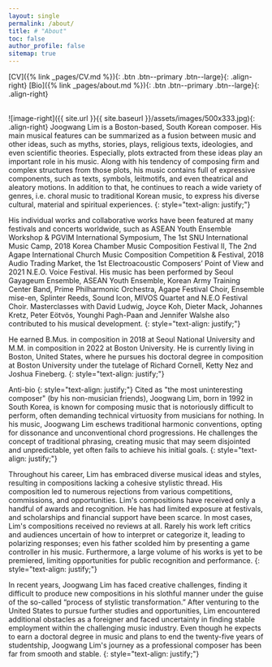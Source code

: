 ```yaml
---
layout: single
permalink: /about/
title: # "About"
toc: false
author_profile: false
sitemap: true
---
```

[CV]({% link _pages/CV.md %}){: .btn .btn--primary .btn--large}{: .align-right}     [Bio]({% link _pages/about.md %}){: .btn .btn--primary .btn--large}{: .align-right}
<br>
<br>



![image-right]({{ site.url }}{{ site.baseurl }}/assets/images/500x333.jpg){: .align-right}
Joogwang Lim is a Boston-based, South Korean composer. His main musical features can be summarized as a fusion between music and other ideas, such as myths, stories, plays, religious texts, ideologies, and even scientific theories. Especially, plots extracted from these ideas play an important role in his music. Along with his tendency of composing firm and complex structures from those plots, his music contains full of expressive components, such as texts, symbols, leitmotifs, and even theatrical and aleatory motions. In addition to that, he continues to reach a wide variety of genres, i.e. choral music to traditional Korean music, to express his diverse cultural, material and spiritual experiences.
{: style="text-align: justify;"}

His individual works and collaborative works have been featured at many festivals and concerts worldwide, such as ASEAN Youth Ensemble Workshop & PGVIM International Symposium, The 1st SNU International Music Camp, 2018 Korea Chamber Music Composition Festival II, The 2nd Agape International Church Music Composition Competition & Festival, 2018 Audio Trading Market, the 1st Electroacoustic Composers’ Point of View and 2021 N.E.O. Voice Festival. His music has been performed by Seoul Gayageum Ensemble, ASEAN Youth Ensemble, Korean Army Training Center Band, Prime Philharmonic Orchestra, Agape Festival Choir, Ensemble mise-en, Splinter Reeds, Sound Icon, MIVOS Quartet and N.E.O Festival Choir. Masterclasses with David Ludwig, Joyce Koh, Dieter Mack, Johannes Kretz, Peter Eötvös, Younghi Pagh-Paan and Jennifer Walshe also contributed to his musical development.
{: style="text-align: justify;"}

He earned B.Mus. in composition in 2018 at Seoul National University and M.M. in composition in 2022 at Boston University. He is currently living in Boston, United States, where he pursues his doctoral degree in composition at Boston University under the tutelage of Richard Cornell, Ketty Nez and Joshua Fineberg.
{: style="text-align: justify;"}



Anti-bio
{: style="text-align: justify;"}
Cited as "the most uninteresting composer" (by his non-musician friends), Joogwang Lim, born in 1992 in South Korea, is known for composing music that is notoriously difficult to perform, often demanding technical virtuosity from musicians for nothing. In his music, Joogwang Lim eschews traditional harmonic conventions, opting for dissonance and unconventional chord progressions. He challenges the concept of traditional phrasing, creating music that may seem disjointed and unpredictable, yet often fails to achieve his initial goals. 
{: style="text-align: justify;"}

Throughout his career, Lim has embraced diverse musical ideas and styles, resulting in compositions lacking a cohesive stylistic thread. His composition led to numerous rejections from various competitions, commissions, and opportunities. Lim's compositions have received only a handful of awards and recognition. He has had limited exposure at festivals, and scholarships and financial support have been scarce. In most cases, Lim's compositions received no reviews at all. Rarely his work left critics and audiences uncertain of how to interpret or categorize it, leading to polarizing responses; even his father scolded him by presenting a game controller in his music. Furthermore, a large volume of his works is yet to be premiered, limiting opportunities for public recognition and performance. 
{: style="text-align: justify;"}

In recent years, Joogwang Lim has faced creative challenges, finding it difficult to produce new compositions in his slothful manner under the guise of the so-called “process of stylistic transformation.” After venturing to the United States to pursue further studies and opportunities, Lim encountered additional obstacles as a foreigner and faced uncertainty in finding stable employment within the challenging music industry. Even though he expects to earn a doctoral degree in music and plans to end the twenty-five years of studentship, Joogwang Lim's journey as a professional composer has been far from smooth and stable.
{: style="text-align: justify;"}


